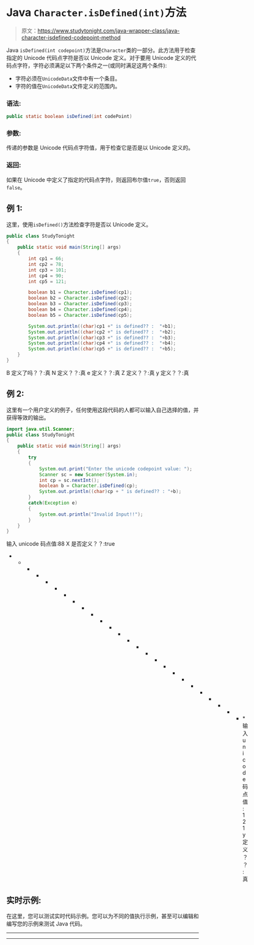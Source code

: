 # Java `Character.isDefined(int)`方法

> 原文：<https://www.studytonight.com/java-wrapper-class/java-character-isdefined-codepoint-method>

Java `isDefined(int codepoint)`方法是`Character`类的一部分。此方法用于检查指定的 Unicode 代码点字符是否以 Unicode 定义。对于要用 Unicode 定义的代码点字符，字符必须满足以下两个条件之一(或同时满足这两个条件):

*   字符必须在`UnicodeData`文件中有一个条目。
*   字符的值在`UnicodeData`文件定义的范围内。

### 语法:

```java
public static boolean isDefined(int codePoint) 
```

### 参数:

传递的参数是 Unicode 代码点字符值，用于检查它是否是以 Unicode 定义的。

### 返回:

如果在 Unicode 中定义了指定的代码点字符，则返回布尔值`true`，否则返回`false`。

## 例 1:

这里，使用`isDefined()`方法检查字符是否以 Unicode 定义。

```java
public class StudyTonight
{  
	public static void main(String[] args)
	{  
		int cp1 = 66;  
		int cp2 = 78;  
		int cp3 = 101;  
		int cp4 = 90;   
		int cp5 = 121;  

		boolean b1 = Character.isDefined(cp1);  
		boolean b2 = Character.isDefined(cp2);  
		boolean b3 = Character.isDefined(cp3);  
		boolean b4 = Character.isDefined(cp4);  
		boolean b5 = Character.isDefined(cp5);  

		System.out.println((char)cp1 +" is defined?? :  "+b1);  
		System.out.println((char)cp2 +" is defined?? :  "+b2);   
		System.out.println((char)cp3 +" is defined?? :  "+b3);   
		System.out.println((char)cp4 +" is defined?? :  "+b4);   
		System.out.println((char)cp5 +" is defined?? :  "+b5);   
	}  
} 
```

B 定义了吗？？:真
N 定义？？:真
e 定义？？:真
Z 定义？？:真
y 定义？？:真

## 例 2:

这里有一个用户定义的例子，任何使用这段代码的人都可以输入自己选择的值，并获得等效的输出。

```java
import java.util.Scanner; 
public class StudyTonight
{  
	public static void main(String[] args)
	{  
		try
		{
			System.out.print("Enter the unicode codepoint value: ");  
			Scanner sc = new Scanner(System.in);         
			int cp = sc.nextInt();  
			boolean b = Character.isDefined(cp);
			System.out.println((char)cp + " is defined?? : "+b);
		}
		catch(Exception e)
		{
			System.out.println("Invalid Input!!");
		}
	}  
} 
```

输入 unicode 码点值:88
X 是否定义？？:true
* * * * * * * * * * * * * * * * * * * * * * * * * * *输入 unicode 码点值:121
y 定义？？:真

## 实时示例:

在这里，您可以测试实时代码示例。您可以为不同的值执行示例，甚至可以编辑和编写您的示例来测试 Java 代码。

* * *

* * *